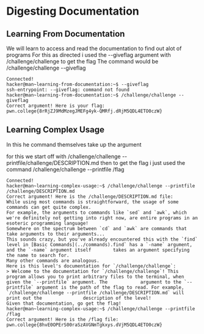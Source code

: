 # Digesting Documentation

## Learning From Documentation

We will learn to access and read the documentation to find out alot of programs 
For this as directed i used the --giveflag argument with /challenge/challenge to get the flag
The command would be   /challenge/challenge --giveflag

    Connected!                                                                        
    hacker@man~learning-from-documentation:~$ --giveflag
    ssh-entrypoint: --giveflag: command not found
    hacker@man~learning-from-documentation:~$ /challenge/challenge --giveflag
    Correct argument! Here is your flag:
    pwn.college{8rRjZJ9MdMzegJMEFg4yk-QMRfj.dRjM5QDL4ETO0czW}

## Learning Complex Usage 

In this he command themselves take up the argument 

for this we start off with /challenge/challenge --printfile/challenge/DESCRIPTION.md
then to get the flag i just used the command /challenge/challenge --printfile /flag

    Connected!                                                                        
    hacker@man~learning-complex-usage:~$ /challenge/challenge --printfile /challenge/DESCRIPTION.md
    Correct argument! Here is the /challenge/DESCRIPTION.md file:
    While using most commands is straightforward, the usage of some commands can get quite complex.
    For example, the arguments to commands like `sed` and `awk`, which we're definitely not getting into right now, are entire programs in an esoteric programming language!
    Somewhere on the spectrum between `cd` and `awk` are commands that take arguments to their arguments...
    This sounds crazy, but you've already encountered this with the `find` level in [Basic Commands](../commands).find` has a `-name` argument, and the `-name` argument itself        takes an argument specifying the name to search for.
    Many other commands are analogous.
    Here is this level's documentation for `/challenge/challenge`:
    > Welcome to the documentation for `/challenge/challenge`! This program allows you to print arbitrary files to the terminal, when given the `--printfile` argument. The            argument to the `--printfile` argument is the path of the flag to read. For example, `/challenge/challenge --printfile /challenge/DESCRIPTION.md` will print out the               description of the level!
    Given that documentation, go get the flag!
    hacker@man~learning-complex-usage:~$ /challenge/challenge --printfile /flag
    Correct argument! Here is the /flag file:
    pwn.college{8hvE0OPErS00raSzAVGNmTgkxys.dVjM5QDL4ETO0czW}
